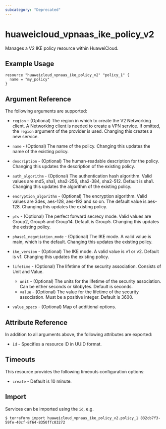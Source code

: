 ```yaml
---
subcategory: "Deprecated"
---
```


# huaweicloud_vpnaas_ike_policy_v2

Manages a V2 IKE policy resource within HuaweiCloud.

## Example Usage

```hcl
resource "huaweicloud_vpnaas_ike_policy_v2" "policy_1" {
  name = "my_policy"
}
```

## Argument Reference

The following arguments are supported:

* `region` - (Optional) The region in which to create the V2 Networking client. A Networking client is needed to create
  a VPN service. If omitted, the
  `region` argument of the provider is used. Changing this creates a new service.

* `name` - (Optional) The name of the policy. Changing this updates the name of the existing policy.

* `description` - (Optional) The human-readable description for the policy. Changing this updates the description of the
  existing policy.

* `auth_algorithm` - (Optional) The authentication hash algorithm. Valid values are md5, sha1, sha2-256, sha2-384,
  sha2-512. Default is sha1. Changing this updates the algorithm of the existing policy.

* `encryption_algorithm` - (Optional) The encryption algorithm. Valid values are 3des, aes-128, aes-192 and so on. The
  default value is aes-128. Changing this updates the existing policy.

* `pfs` - (Optional) The perfect forward secrecy mode. Valid values are Group2, Group5 and Group14. Default is Group5.
  Changing this updates the existing policy.

* `phase1_negotiation_mode` - (Optional) The IKE mode. A valid value is main, which is the default. Changing this
  updates the existing policy.

* `ike_version` - (Optional) The IKE mode. A valid value is v1 or v2. Default is v1. Changing this updates the existing
  policy.

* `lifetime` - (Optional) The lifetime of the security association. Consists of Unit and Value.
  + `unit` - (Optional) The units for the lifetime of the security association. Can be either seconds or kilobytes.
    Default is seconds.
  + `value` - (Optional) The value for the lifetime of the security association. Must be a positive integer. Default is
    3600.

* `value_specs` - (Optional) Map of additional options.

## Attribute Reference

In addition to all arguments above, the following attributes are exported:

* `id` - Specifies a resource ID in UUID format.

## Timeouts

This resource provides the following timeouts configuration options:

* `create` - Default is 10 minute.

## Import

Services can be imported using the `id`, e.g.

```
$ terraform import huaweicloud_vpnaas_ike_policy_v2.policy_1 832cb7f3-59fe-40cf-8f64-8350ffc03272
```
